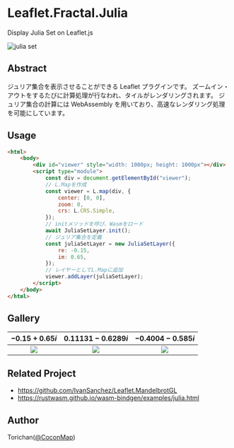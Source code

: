 # Leaflet.Fractal.Julia

Display Julia Set on Leaflet.js

![julia set](https://i.imgur.com/Ju2UYH2.png)

## Abstract

ジュリア集合を表示させることができる Leaflet プラグインです。
ズームイン・アウトをするたびに計算処理が行なわれ、タイルがレンダリングされます。
ジュリア集合の計算には WebAssembly を用いており、高速なレンダリング処理を可能にしています。

## Usage

```html
<html>
	<body>
		<div id="viewer" style="width: 1000px; height: 1000px"></div>
		<script type="module">
			const div = document.getElementById("viewer");
			// L.Mapを作成
			const viewer = L.map(div, {
				center: [0, 0],
				zoom: 0,
				crs: L.CRS.Simple,
			});
			// initメソッドを呼び、Wasmをロード
			await JuliaSetLayer.init();
			// ジュリア集合を定義
			const juliaSetLayer = new JuliaSetLayer({
				re: -0.15,
				im: 0.65,
			});
			// レイヤーとしてL.Mapに追加
			viewer.addLayer(juliaSetLayer);
		</script>
	</body>
</html>
```

## Gallery

|           $-0.15 + 0.65i$            |         $0.11131 - 0.6289i$          |          $-0.4004 - 0.585i$          |
| :----------------------------------: | :----------------------------------: | :----------------------------------: |
| ![](https://i.imgur.com/f5WjiVK.png) | ![](https://i.imgur.com/unUGUpV.png) | ![](https://i.imgur.com/YOLgUhd.png) |

## Related Project

- https://github.com/IvanSanchez/Leaflet.MandelbrotGL
- https://rustwasm.github.io/wasm-bindgen/examples/julia.html

## Author

Torichan([@CoconMap](https://twitter.com/coconmap))
